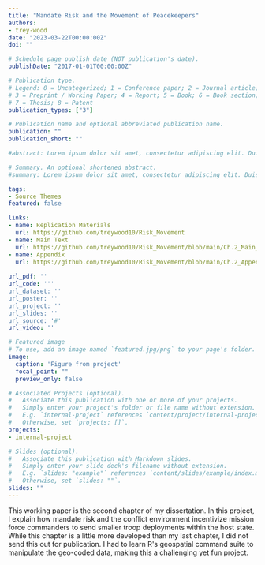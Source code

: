```yaml
---
title: "Mandate Risk and the Movement of Peacekeepers"
authors:
- trey-wood
date: "2023-03-22T00:00:00Z"
doi: ""

# Schedule page publish date (NOT publication's date).
publishDate: "2017-01-01T00:00:00Z"

# Publication type.
# Legend: 0 = Uncategorized; 1 = Conference paper; 2 = Journal article;
# 3 = Preprint / Working Paper; 4 = Report; 5 = Book; 6 = Book section;
# 7 = Thesis; 8 = Patent
publication_types: ["3"]

# Publication name and optional abbreviated publication name.
publication: ""
publication_short: ""

#abstract: Lorem ipsum dolor sit amet, consectetur adipiscing elit. Duis posuere tellus ac convallis placerat. Proin tincidunt magna sed ex sollicitudin condimentum. Sed ac faucibus dolor, scelerisque sollicitudin nisi. Cras purus urna, suscipit quis sapien eu, pulvinar tempor diam. Quisque risus orci, mollis id ante sit amet, gravida egestas nisl. Sed ac tempus magna. Proin in dui enim. Donec condimentum, sem id dapibus fringilla, tellus enim condimentum arcu, nec volutpat est felis vel metus. Vestibulum sit amet erat at nulla eleifend gravida.

# Summary. An optional shortened abstract.
#summary: Lorem ipsum dolor sit amet, consectetur adipiscing elit. Duis posuere tellus ac convallis placerat. Proin tincidunt magna sed ex sollicitudin condimentum.

tags:
- Source Themes
featured: false

links:
- name: Replication Materials
  url: https://github.com/treywood10/Risk_Movement
- name: Main Text
  url: https://github.com/treywood10/Risk_Movement/blob/main/Ch.2_Main_Text.pdf
- name: Appendix
  url: https://github.com/treywood10/Risk_Movement/blob/main/Ch.2_Appendix.pdf
  
url_pdf: ''
url_code: '''
url_dataset: ''
url_poster: ''
url_project: ''
url_slides: ''
url_source: '#'
url_video: ''

# Featured image
# To use, add an image named `featured.jpg/png` to your page's folder. 
image:
  caption: 'Figure from project'
  focal_point: ""
  preview_only: false

# Associated Projects (optional).
#   Associate this publication with one or more of your projects.
#   Simply enter your project's folder or file name without extension.
#   E.g. `internal-project` references `content/project/internal-project/index.md`.
#   Otherwise, set `projects: []`.
projects:
- internal-project

# Slides (optional).
#   Associate this publication with Markdown slides.
#   Simply enter your slide deck's filename without extension.
#   E.g. `slides: "example"` references `content/slides/example/index.md`.
#   Otherwise, set `slides: ""`.
slides: ""
---
```


This working paper is the second chapter of my dissertation. In this project, I explain how mandate risk and the conflict environment incentivize mission force commanders to send smaller troop deployments within the host state. While this chapter is a little more developed than my last chapter, I did not send this out for publication. I had to learn R's geospatial command suite to manipulate the geo-coded data, making this a challenging yet fun project. 
